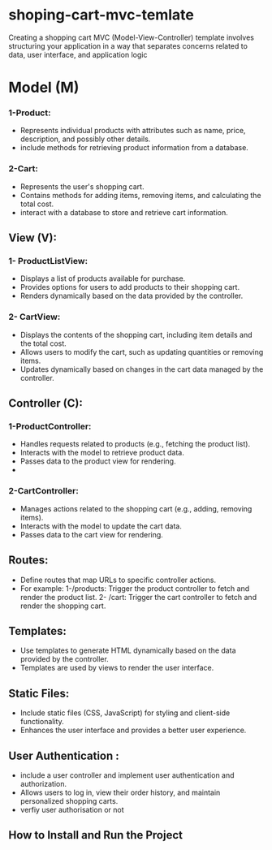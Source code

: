 # shoping-cart-mvc-temlate
  Creating a shopping cart MVC (Model-View-Controller) template involves structuring your application in a way that separates concerns related to data, user interface, and application logic

 # Model (M)
 ### 1-Product:
   - Represents individual products with attributes such as name, price, description, and possibly other details.
   - include methods for retrieving product information from a database.

### 2-Cart:
  - Represents the user's shopping cart.
  - Contains methods for adding items, removing items, and calculating the total cost.
  - interact with a database to store and retrieve cart information.

## View (V):
### 1- ProductListView:
- Displays a list of products available for purchase.
- Provides options for users to add products to their shopping cart.
- Renders dynamically based on the data provided by the controller.
### 2- CartView:
 - Displays the contents of the shopping cart, including item details and the total cost.
 - Allows users to modify the cart, such as updating quantities or removing items.
 - Updates dynamically based on changes in the cart data managed by the controller.

## Controller (C):
### 1-ProductController:
 - Handles requests related to products (e.g., fetching the product list).
 - Interacts with the model to retrieve product data.
 - Passes data to the product view for rendering.
 - 
### 2-CartController:
- Manages actions related to the shopping cart (e.g., adding, removing items).
- Interacts with the model to update the cart data.
- Passes data to the cart view for rendering.
  
## Routes:
 - Define routes that map URLs to specific controller actions.
- For example:
1-/products: Trigger the product controller to fetch and render the product list.
2- /cart: Trigger the cart controller to fetch and render the shopping cart.
## Templates:
 - Use templates to generate HTML dynamically based on the data provided by the controller.
 - Templates are used by views to render the user interface.
## Static Files:
 - Include static files (CSS, JavaScript) for styling and client-side functionality.
 - Enhances the user interface and provides a better user experience.
## User Authentication :
  - include a user controller and implement user authentication and authorization.
  - Allows users to log in, view their order history, and maintain personalized shopping carts.
  - verfiy user authorisation or not

## How to Install and Run the Project
